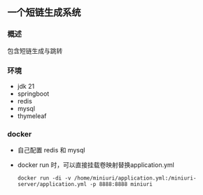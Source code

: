 ## 一个短链生成系统

### 概述
包含短链生成与跳转



### 环境
- jdk 21
- springboot
- redis
- mysql
- thymeleaf


### docker
- 自己配置 redis 和 mysql
- docker run 时，可以直接挂载卷映射替换application.yml

  `docker run -di -v /home/miniuri/application.yml:/miniuri-server/application.yml -p 8888:8888 miniuri`
